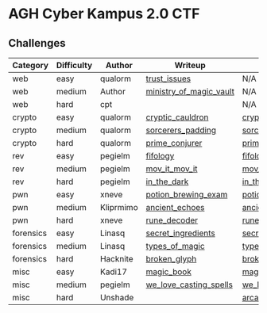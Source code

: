 # AGH Cyber Kampus 2.0 CTF

## Challenges

| Category |  Difficulty  |     Author    |                              Writeup                                 |                                   Release                             |
| -------- | ------------ | ------------- | --------------------------------------------------------------------- | --------------------------------------------------------------------- | 
|   web    |    easy      |    qualorm    | [trust_issues](trust_issues/writeup.md)                               |                                     N/A                               |
|   web    |    medium    |    Author     | [ministry_of_magic_vault](ministry_of_magic_vault/writeup/writeup.md) |                                     N/A                               |
|   web    |    hard      |    cpt        |                                                                       |                                     N/A                               |
|   crypto    |    easy   |    qualorm    | [cryptic_cauldron](cryptic_cauldron/writeup/writeup.md)               | [cryptic_cauldron](cryptic_cauldron/release/cryptic_cauldron_77dbbed722e4f707952523cac054295e461a6cc8b78b851ca902b771926320ac.zip) |           
|   crypto    |    medium |    qualorm    | [sorcerers_padding](sorcerers_padding/writeup/writeup.md)             | [sorcerers_padding](sorcerers_padding/release/sorcerers_padding_0a3041ea01f716415f619ecf1d9eca1c3341c71274a1b3522309c70fa36ea4d7.zip) |
|   crypto    |    hard   |    qualorm    | [prime_conjurer](prime_conjurer/writeup/writeup.md)                   | [prime_conjurer](prime_conjurer/release/prime_conjurer_d73b170d944c5b241081aaca168072d5d95c30629030b887022410b662494100.zip) |
|   rev    |    easy      |    pegielm    | [fifology](fifology/writeup/writeup.md)                               | [fifology](fifology/release/fifology_4badba43b8b0e6640b574555e097536584b76fbe9196365e2a2f3af899e8ee6b.zip) |
|   rev    |    medium    |    pegielm    | [mov_it_mov_it](mov_it_mov_it/writeup/writeup.md)                     | [mov_it_mov_it](mov_it_mov_it/release/mov_it_mov_it_90abdea564b0541d4a85cf413188cb2b165823d3d995020142c6d8c78ec59f59.zip) |
|   rev    |    hard      |    pegielm    | [in_the_dark](in_the_dark/writeup/writeup.md)                         | [in_the_dark](in_the_dark/release/in_the_dark_0cf99ea4c55248c99a27ccf22fc96a5cfe20b26282fa67ecb601d0d032b28e3f.zip) |
|   pwn    |    easy      |    xneve      | [potion_brewing_exam](potion_brewing_exam/writeup/README.md)          | [potion_brewing_exam](potion_brewing_exam/release/potion_brewing_exam_9fc3e0c9fbc6a2885dbb04a57a408101bfa63c41b5734ddf8817e7e3da980b2d.zip) |  
|   pwn    |    medium    |    Kliprmimo  | [ancient_echoes](ancient_echoes/writeup/writeup.md)                                 | [ancient_echoes](ancient_echoes/release/ancient_echoes_93af5cb94272a1a7db60b18771167822092778063c9a504f523e286b41f9048a.zip) |
|   pwn    |    hard      |    xneve      | [rune_decoder](rune_decoder/writeup/writeup.md)                                   | [rune_decoder](rune_decoder/release/rune_decoder_a01de2186962005b771450158f96f1c82bb74802daef15d42d875297e9b6f508.zip) |
|   forensics  |  easy    |    Linasq     | [secret_ingredients](secret_ingredients/writeup/writeup.md)           | [secret_ingredients](secret_ingredients/release/secret_ingredients_cb9500486053477b035893135b7bbaa69a26559cbc31a1ec0b325cd2c9fabb64.zip) |
|   forensics  |  medium  |    Linasq     | [types_of_magic](types_of_magic/writeup/solution.md)                  | [types_of_magic](types_of_magic/release/types_of_magic_50575ccdba47bb3066f4d403de1a7018a27c2ede5f513aa8996750288f8782ce.zip) |
|   forensics  |  hard    |    Hacknite   | [broken_glyph](broken_glyph/writeup/writeup.md)                       | [broken_glyph](broken_glyph/release/broken_glyph_a7e60b1a0c87ada7f3a3994ded4cfe312239020aa69b0e24da31acddcf834a23.zip) |
|   misc    |    easy     |    Kadi17     | [magic_book](magic_book/writeup/writeup.md)                           | [magic_book](magic_book/release/magic_book_de5c647e3d66a82a63cd10204cf284d113c73e336094d3684bbf046c4db0a0b4.zip) |
|   misc    |    medium   |    pegielm    | [we_love_casting_spells](we_love_casting_spells/writeup/writeup.md)   | [we_love_casting_spells](we_love_casting_spells/release/we_love_casting_spells_98e9dcd4e9f320b1c5a906354a79bda20d50a6feb772c200be5d149b9a5e3eb3.zip) |
|   misc    |    hard     |    Unshade    |                                                                       | [arcane_crack](arcane_crack/release/arcane_crack_518986a723c3575922307a6a2cde897c54d1eaf183badb9c3b614c652fde7214.zip) |
